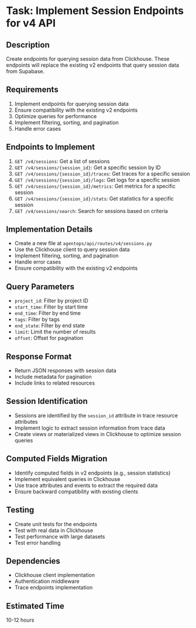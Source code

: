 # Task: Implement Session Endpoints for v4 API

## Description

Create endpoints for querying session data from Clickhouse. These endpoints will replace the existing v2 endpoints that query session data from Supabase.

## Requirements

1. Implement endpoints for querying session data
2. Ensure compatibility with the existing v2 endpoints
3. Optimize queries for performance
4. Implement filtering, sorting, and pagination
5. Handle error cases

## Endpoints to Implement

1. `GET /v4/sessions`: Get a list of sessions
2. `GET /v4/sessions/{session_id}`: Get a specific session by ID
3. `GET /v4/sessions/{session_id}/traces`: Get traces for a specific session
4. `GET /v4/sessions/{session_id}/logs`: Get logs for a specific session
5. `GET /v4/sessions/{session_id}/metrics`: Get metrics for a specific session
6. `GET /v4/sessions/{session_id}/stats`: Get statistics for a specific session
7. `GET /v4/sessions/search`: Search for sessions based on criteria

## Implementation Details

- Create a new file at `agentops/api/routes/v4/sessions.py`
- Use the Clickhouse client to query session data
- Implement filtering, sorting, and pagination
- Handle error cases
- Ensure compatibility with the existing v2 endpoints

## Query Parameters

- `project_id`: Filter by project ID
- `start_time`: Filter by start time
- `end_time`: Filter by end time
- `tags`: Filter by tags
- `end_state`: Filter by end state
- `limit`: Limit the number of results
- `offset`: Offset for pagination

## Response Format

- Return JSON responses with session data
- Include metadata for pagination
- Include links to related resources

## Session Identification

- Sessions are identified by the `session_id` attribute in trace resource attributes
- Implement logic to extract session information from trace data
- Create views or materialized views in Clickhouse to optimize session queries

## Computed Fields Migration

- Identify computed fields in v2 endpoints (e.g., session statistics)
- Implement equivalent queries in Clickhouse
- Use trace attributes and events to extract the required data
- Ensure backward compatibility with existing clients

## Testing

- Create unit tests for the endpoints
- Test with real data in Clickhouse
- Test performance with large datasets
- Test error handling

## Dependencies

- Clickhouse client implementation
- Authentication middleware
- Trace endpoints implementation

## Estimated Time

10-12 hours

